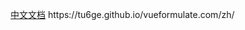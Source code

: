 <p >
  <a href="https://tu6ge.github.io/vueformulate.com/zh/">中文文档</a>
  https://tu6ge.github.io/vueformulate.com/zh/
</p>
